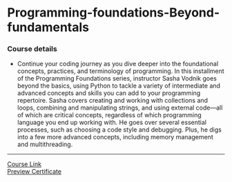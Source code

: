 # Programming-foundations-Beyond-fundamentals
### Course details
- Continue your coding journey as you dive deeper into the foundational concepts, practices, and terminology of programming. In this installment of the Programming Foundations series, instructor Sasha Vodnik goes beyond the basics, using Python to tackle a variety of intermediate and advanced concepts and skills you can add to your programming repertoire. Sasha covers creating and working with collections and loops, combining and manipulating strings, and using external code—all of which are critical concepts, regardless of which programming language you end up working with. He goes over several essential processes, such as choosing a code style and debugging. Plus, he digs into a few more advanced concepts, including memory management and multithreading.
--- 
[Course Link](https://www.linkedin.com/learning/programming-foundations-beyond-the-fundamentals/?resume=false)
<br>[Preview Certificate](https://www.linkedin.com/learning/certificates/582b479d83a65e631d6c6fe264882571f6c69a6b2060ec531c7e74e6e7dca853?trk=share_certificate)
